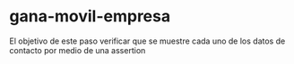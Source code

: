 # gana-movil-empresa
El objetivo de este paso verificar que se muestre cada uno de los datos de contacto por medio de una assertion
